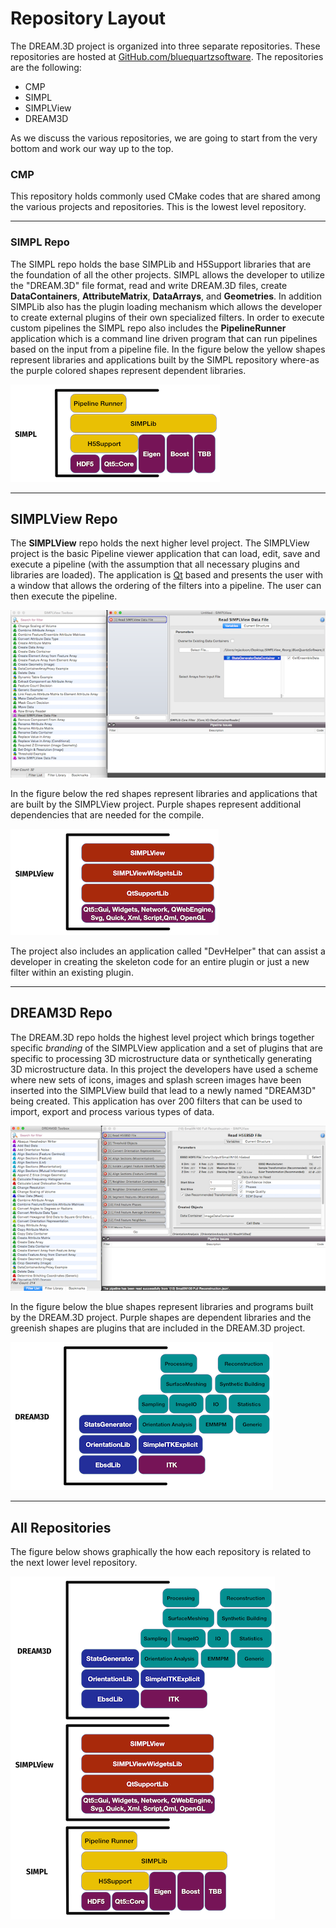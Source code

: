 # Repository Layout #

The DREAM.3D project is organized into three separate repositories. These repositories are hosted at [GitHub.com/bluequartzsoftware](http://www.github.com/bluequartzsoftware). The repositories are the following:

+ CMP
+ SIMPL
+ SIMPLView
+ DREAM3D

As we discuss the various repositories, we are going to start from the very bottom and work our way up to the top.

### CMP ###
 This repository holds commonly used CMake codes that are shared among the various projects and repositories. This is the lowest level repository.

---

### SIMPL Repo ###

The SIMPL repo holds the base SIMPLib and H5Support libraries that are the foundation of all the other projects. SIMPL allows the developer to utilize the "DREAM.3D" file format, read and write DREAM.3D files, create **DataContainers**, **AttributeMatrix**, **DataArrays**, and **Geometries**. In addition SIMPLib also has the plugin loading mechanism which allows the developer to create external plugins of their own specialized filters. In order to execute custom pipelines the SIMPL repo also includes the **PipelineRunner** application which is a command line driven program that can run pipelines based on the input from a pipeline file. In the figure below the yellow shapes represent libraries and applications built by the SIMPL repository where-as the purple colored shapes represent dependent libraries.

![SIMPL Repository](images/SIMPL_Repo.png)

---

## SIMPLView Repo ##

The **SIMPLView** repo holds the next higher level project. The SIMPLView project is the basic Pipeline viewer application that can load, edit, save and execute a pipeline (with the assumption that all necessary plugins and libraries are loaded). The application is [Qt](http://www.qt.io) based and presents the user with a window that allows the ordering of the filters into a pipeline. The user can then execute the pipeline. 

![SIMPLView Application](images/SIMPLView_1.png)

In the figure below the red shapes represent libraries and applications that are built by the SIMPLView project. Purple shapes represent additional dependencies that are needed for the compile.

![SIMPLView Repository](images/SIMPLView_Repo.png)

The project also includes an application called "DevHelper" that can assist a developer in creating the skeleton code for an entire plugin or just a new filter within an existing plugin.

---

## DREAM3D Repo ##

The DREAM.3D repo holds the highest level project which brings together specific *branding* of the SIMPLView application and a set of plugins that are specific to processing 3D microstructure data or synthetically generating 3D microstructure data. In this project the developers have used a scheme where new sets of icons, images and splash screen images have been inserted into the SIMPLView build that lead to a newly named "DREAM3D" being created. This application has over 200 filters that can be used to import, export and process various types of data. 

![DREAM3D Application](images/DREAM3D_1.png)

In the figure below the blue shapes represent libraries and programs built by the DREAM.3D project. Purple shapes are dependent libraries and the greenish shapes are plugins that are included in the DREAM.3D project.

![DREAM3D Repository](images/DREAM3D_Repo.png)


---

## All Repositories ##

The figure below shows graphically the how each repository is related to the next lower level repository.

![All Repositories](images/All_Repos.png)